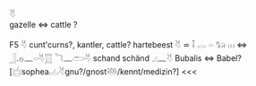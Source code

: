 𓄃  
gazelle ⇔ cattle ?  

F5 𓄃 cunt'curns?, kantler, cattle? hartebeest 𓄃 ⋍ 𓄤 𓂋 𓏏 𓃒 𓏥  ⇔ 𓃀.𓐍𓈖𓏏𓄃𓉱 𓆓𓈖𓂧𓄃 schand schänd 𓈎𓈖𓄃 Bubalis ⇔ Babel? [𓐠sophea𓐟𓄃gnu?/gnost𓅸/kennt/medizin?] <<<  